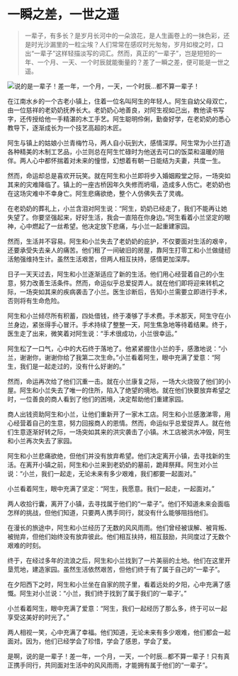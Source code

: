 # 一瞬之差，一世之遥

> 一辈子，有多长？是岁月长河中的一朵浪花，是人生画卷上的一抹色彩，还是时光沙漏里的一粒尘埃？人们常常在感叹时光匆匆，岁月如梭之时，口出“一辈子”这样轻描淡写的词汇。然而，真正的“一辈子”，岂是短短的一年、一个月、一天、一个时辰就能衡量的？差了一瞬之差，便可能是一世之遥。

![说的是一辈子！差一年，一个月，一天，一个时辰...都不算一辈子！](/images/95245501152b43e69c8087cc003fb6b0.jpg)


在江南水乡的一个古老小镇上，住着一位名叫阿生的年轻人。阿生自幼父母双亡，由一位慈祥的老奶奶抚养长大。老奶奶心地善良，对阿生视如己出，教他读书写字，还传授给他一手精湛的木工手艺。阿生聪明伶俐，勤奋好学，在老奶奶的悉心教导下，逐渐成长为一个技艺高超的木匠。

阿生与镇上的姑娘小兰青梅竹马，两人自小玩到大，感情深厚。阿生常为小兰打造各种精美的木制工艺品，小兰则总在阿生忙碌时为他送去可口的饭菜和温暖的陪伴。两人心中都怀揣着对未来的憧憬，幻想着有朝一日能结为夫妻，共度一生。

然而，命运却总是喜欢开玩笑。就在阿生和小兰即将步入婚姻殿堂之际，一场突如其来的灾难降临了。镇上的一座古桥因年久失修而坍塌，造成多人伤亡。老奶奶也在这场灾难中不幸身亡。阿生悲痛欲绝，整个人仿佛失去了灵魂。

在老奶奶的葬礼上，小兰含泪对阿生说：“阿生，奶奶已经走了，我们不能再让她失望了。你要坚强起来，好好生活，我会一直陪在你身边。”阿生看着小兰坚定的眼神，心中燃起了一丝希望。他决定放下悲痛，与小兰一起重建家园。

然而，生活并不容易。阿生和小兰失去了老奶奶的庇护，不仅要面对生活的艰辛，还要承受失去亲人的痛苦。他们租了一间破旧的房屋，靠阿生打零工和小兰做缝纫活勉强维持生计。虽然生活艰苦，但两人相互扶持，感情更加深厚。

日子一天天过去，阿生和小兰逐渐适应了新的生活。他们用心经营着自己的小生意，努力改善生活条件。然而，命运似乎总爱捉弄人。就在他们即将迎来转机之际，一场突如其来的疾病袭击了小兰。医生诊断后，告知小兰需要立即进行手术，否则将有生命危险。

阿生和小兰倾尽所有积蓄，四处借钱，终于凑够了手术费。手术那天，阿生守在小兰身边，紧张得手心冒汗。手术持续了整整一天，阿生焦急地等待着结果。终于，医生走了出来，微笑着对阿生说：“手术很成功，小兰很幸运。”

阿生松了一口气，心中的大石终于落地了。他紧紧握住小兰的手，感激地说：“小兰，谢谢你，谢谢你给了我第二次生命。”小兰看着阿生，眼中充满了爱意：“阿生，我们是一起走过的，没有什么好谢的。”

然而，命运再次给了他们沉重一击。就在小兰康复之际，一场大火烧毁了他们的小屋。阿生和小兰失去了唯一的住所，陷入了绝望的境地。就在他们快要放弃希望之时，一位善良的商人看到了他们的困境，决定帮助他们重建家园。

商人出钱资助阿生和小兰，让他们重新开了一家木工店。阿生和小兰感激涕零，用心经营着自己的生意，努力回报商人的恩情。然而，命运似乎总爱捉弄人。就在他们生意逐渐好转之际，一场突如其来的洪灾袭击了小镇。木工店被洪水冲毁，阿生和小兰再次失去了家园。

阿生和小兰悲痛欲绝，但他们并没有放弃希望。他们决定离开小镇，去寻找新的生活。在离开小镇之前，阿生和小兰来到老奶奶的墓前，跪拜祭拜。阿生对小兰说：“小兰，我们一起走，无论未来有多少艰难，我们都要一起面对。”

小兰看着阿生，眼中充满了坚定：“阿生，我愿意。我们一起走，一起面对。”

两人收拾行囊，离开了小镇，去寻找属于他们的“一辈子”。他们不知道未来会面临怎样的挑战，但他们知道，只要两人携手同行，就没有什么能够阻挡他们。

在漫长的旅途中，阿生和小兰经历了无数的风风雨雨。他们曾经被误解、被背叛、被抛弃，但他们始终没有放弃彼此。他们相互扶持，相互鼓励，共同度过了无数个艰难的时刻。

终于，在经过多年的流浪之后，阿生和小兰找到了一片美丽的土地。他们在这里开垦荒地，建造家园。虽然生活依然艰苦，但他们终于有了属于自己的“一辈子”。

在夕阳西下之时，阿生和小兰坐在自家的院子里，看着远处的夕阳，心中充满了感慨。阿生对小兰说：“小兰，我们终于找到了属于我们的‘一辈子’。”

小兰看着阿生，眼中充满了爱意：“阿生，我们一起经历了那么多，终于可以一起享受这美好的时光了。”

两人相视一笑，心中充满了幸福。他们知道，无论未来有多少艰难，他们都会一起面对。因为，他们已经学会了珍惜，学会了感恩，学会了爱。

是啊，说的是一辈子！差一年，一个月，一天，一个时辰...都不算一辈子！只有真正携手同行，共同面对生活中的风风雨雨，才能拥有属于他们的“一辈子”。